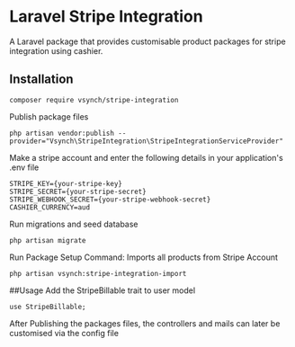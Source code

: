 # Laravel Stripe Integration
A Laravel package that provides customisable product packages for stripe integration using cashier.

## Installation
```
composer require vsynch/stripe-integration

```

Publish package files
```
php artisan vendor:publish --provider="Vsynch\StripeIntegration\StripeIntegrationServiceProvider"

```

Make a stripe account and enter the following details in your application's .env file
```
STRIPE_KEY={your-stripe-key}
STRIPE_SECRET={your-stripe-secret}
STRIPE_WEBHOOK_SECRET={your-stripe-webhook-secret}
CASHIER_CURRENCY=aud
```

Run migrations and seed database
```
php artisan migrate
```

Run Package Setup Command: Imports all products from Stripe Account
```
php artisan vsynch:stripe-integration-import
```

##Usage
Add the StripeBillable trait to user model
```
use StripeBillable;
```
After Publishing the packages files, the controllers and mails can later be customised via the config file

